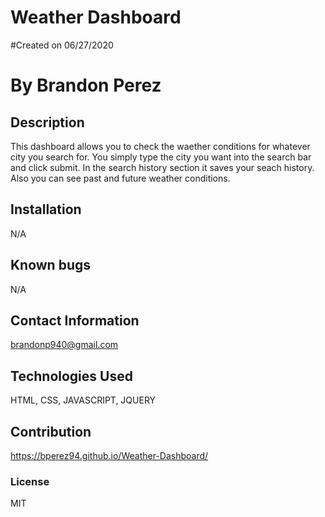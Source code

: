 

# Weather Dashboard
    
#Created on 06/27/2020

# By Brandon Perez

## Description 
This dashboard allows you to check the waether conditions for whatever city you search for. You simply type the city you want into the search bar and click submit. In the search history section it saves your seach history. Also you can see past and future weather conditions.
    
## Installation
N/A
    
## Known bugs
N/A
    
## Contact Information
brandonp940@gmail.com
    
## Technologies Used 
HTML, CSS, JAVASCRIPT, JQUERY
    
## Contribution
https://bperez94.github.io/Weather-Dashboard/
    
### License
MIT

